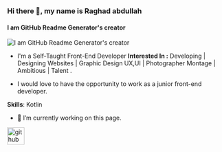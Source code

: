### Hi there 👋, my name is Raghad abdullah
#### I am GitHub Readme Generator's creator
![I am GitHub Readme Generator's creator](https://cdn.al-ain.com/images/2018/5/23/127-134613-best-laptops-programmers_700x400.jpeg)

- I'm a Self-Taught Front-End Developer **Interested In :** Developing | Designing Websites | Graphic Design UX,UI | Photographer Montage | Ambitious | Talent .

- I would love to have the opportunity to work as a junior front-end developer.

**Skills**: Kotlin

- 🔭 I’m currently working on this page. 


[<img src='https://cdn.jsdelivr.net/npm/simple-icons@3.0.1/icons/github.svg' alt='github' height='40'>](https://github.com/https://github.com/raghadabdullah97)  

